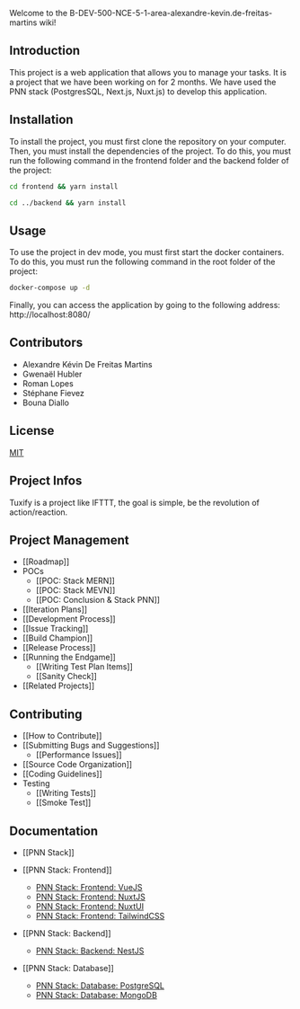 Welcome to the B-DEV-500-NCE-5-1-area-alexandre-kevin.de-freitas-martins wiki!

## Introduction

This project is a web application that allows you to manage your tasks. It is a project that we have been working on for 2 months. We have used the PNN stack (PostgresSQL, Next.js, Nuxt.js) to develop this application.

## Installation

To install the project, you must first clone the repository on your computer. Then, you must install the dependencies of the project. To do this, you must run the following command in the frontend folder and the backend folder of the project:

```bash
cd frontend && yarn install

cd ../backend && yarn install
```

## Usage

To use the project in dev mode, you must first start the docker containers. To do this, you must run the following command in the root folder of the project:

```bash
docker-compose up -d
```

Finally, you can access the application by going to the following address: http://localhost:8080/

## Contributors

- Alexandre Kévin De Freitas Martins
- Gwenaël Hubler
- Roman Lopes
- Stéphane Fievez
- Bouna Diallo

## License

[MIT](https://choosealicense.com/licenses/mit/)

## Project Infos

Tuxify is a project like IFTTT, the goal is simple, be the revolution of
action/reaction.

## Project Management

- [[Roadmap]]
- POCs
  - [[POC: Stack MERN]]
  - [[POC: Stack MEVN]]
  - [[POC: Conclusion & Stack PNN]]
- [[Iteration Plans]]
- [[Development Process]]
- [[Issue Tracking]]
- [[Build Champion]]
- [[Release Process]]
- [[Running the Endgame]]
  - [[Writing Test Plan Items]]
  - [[Sanity Check]]
- [[Related Projects]]

## Contributing

- [[How to Contribute]]
- [[Submitting Bugs and Suggestions]]
  - [[Performance Issues]]
- [[Source Code Organization]]
- [[Coding Guidelines]]
- Testing
  - [[Writing Tests]]
  - [[Smoke Test]]

## Documentation

- [[PNN Stack]]
- [[PNN Stack: Frontend]]
  - [PNN Stack: Frontend: VueJS](https://vuejs.org/guide/introduction.html)
  - [PNN Stack: Frontend: NuxtJS](https://nuxt.com/docs)
  - [PNN Stack: Frontend: NuxtUI](https://ui.nuxt.com/getting-started)
  - [PNN Stack: Frontend: TailwindCSS](https://tailwindcss.com/docs/)
- [[PNN Stack: Backend]]
  - [PNN Stack: Backend: NestJS](https://docs.nestjs.com/)
- [[PNN Stack: Database]]

  - [PNN Stack: Database: PostgreSQL](https://www.postgresql.org/docs/)
  - [PNN Stack: Database: MongoDB](https://www.mongodb.com/docs/)
